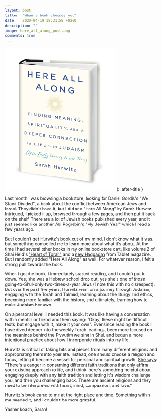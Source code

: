 ```yaml
---
layout: post
title:  "When a book chooses you"
date:   2020-04-19 18:31:58 +0200
description: ""
image: here_all_along_post.png
comments: true
---
```


![here all along photo](/assets/images/here_all_along_post.png){: .after-title }
<br/>

Last month I was browsing a bookstore, looking for Daniel Gordis's "We Stand Divided", a book about the conflict between American Jews and Israel. They didn't have it, but I did see "Here All Along" by Sarah Hurwitz. Intrigued, I picked it up, browsed through a few pages, and then put it back on the shelf. There are a lot of Jewish books published every year, and it just seemed like another Abi Pogrebin's "My Jewish Year" which I read a few years ago.

But I couldn't get Hurwitz's book out of my mind. I don't know what it was, but something compelled me to learn more about what it's about. At the time I had several other books in my online bookstore cart, like volume 2 of Shai Held's ["Heart of Torah"](https://www.goodreads.com/book/show/33156130-the-heart-of-torah-volume-2?ac=1&from_search=true&qid=H0OGRRT4LA&rank=1) and a [new Haggadah](https://www.nytimes.com/2020/03/30/opinion/sunday/passover-covid.html) from Tablet magazine. But I randomly added "Here All Along" as well. For whatever reason, I felt a strong pull towards the book.

When I got the book, I immediately started reading, and I could't put it down. Yes, she was a Hebrew school drop out, yes she's one of *those* going-to-Shul-only-two-times-a-year Jews (I note this with no disrespect). But over the past five years, Hurwitz went on a journey through Judaism, engaging with the Torah and Talmud, learning about the liturgy and ethics, becoming more familiar with the history, and ultimately, learning how to make Judaism her own.

On a personal level, I needed this book. It was like having a conversation with a mentor or friend and them saying: "Okay, these might be difficult texts, but engage with it, make it your own". Ever since reading the book I have dived deeper into the weekly Torah readings, been more focused on the meanings behind the [Piyyutim](https://en.wikipedia.org/wiki/Piyyut) we sing in Shul, and begun a more intentional practice about how I incorporate rituals into my life. 

Hurwitz is critical of taking bits and pieces from many different religions and appropriating them into your life. Instead, one should choose a religion and focus, letting it become a vessel for personal and spiritual growth. [She says](https://youtu.be/1FIeOBXSkCs?t=486): "There's a danger in consuming different faith traditions that only affirm your existing approach to life, and I think there's something helpful about engaging deeply with any faith tradition and letting it's wisdom challenge you, and then you challenging back. These are ancient religions and they need to be interpreted with heart, mind, compassion, and love."

Hurwitz's book came to me at the right place and time. Something within me needed it, and I couldn't be more grateful. 

Yasher koach, Sarah!


